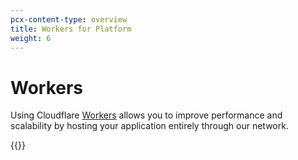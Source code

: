 ```yaml
---
pcx-content-type: overview
title: Workers for Platform
weight: 6
---
```

 
# Workers
 
Using Cloudflare [Workers](/workers/) allows you to improve performance and scalability by hosting your application entirely through our network. 
 
{{<directory-listing>}}
